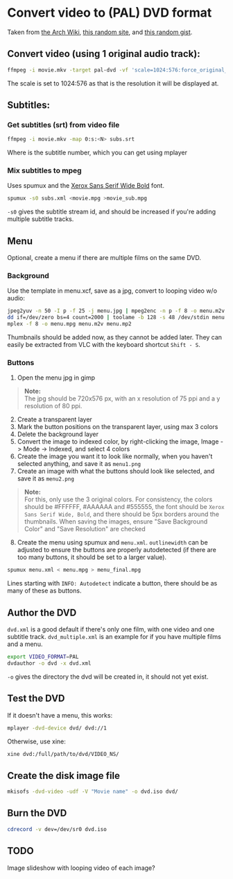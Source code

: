 # Convert video to (PAL) DVD format

Taken from [the Arch Wiki](https://wiki.archlinux.org/title/Convert_any_Movie_to_DVD_Video), [this random site](https://www.mythtv.org/wiki/Creating_a_DVD_with_a_menu), and [this random gist](https://gist.github.com/mikitsu/4bdc4cc956bed5931130a1a648b9e89e).

## Convert video (using 1 original audio track):

```sh
ffmpeg -i movie.mkv -target pal-dvd -vf 'scale=1024:576:force_original_aspect_ratio=decrease,pad=1024:576:(ow-iw)/2:(oh-ih)/2,setsar=1' movie.mpg
```
The scale is set to 1024:576 as that is the resolution it will be displayed at.

## Subtitles:

### Get subtitles (srt) from video file

```sh
ffmpeg -i movie.mkv -map 0:s:<N> subs.srt
```

Where <N> is the subtitle number, which you can get using mplayer

### Mix subtitles to mpeg

Uses spumux and the [Xerox Sans Serif Wide Bold](http://www.webpagepublicity.com/free-fonts-x.html) font.

```sh
spumux -s0 subs.xml <movie.mpg >movie_sub.mpg
```

`-s0` gives the subtitle stream id, and should be increased if you're adding multiple subtitle tracks.

## Menu

Optional, create a menu if there are multiple films on the same DVD.

### Background
Use the template in menu.xcf, save as a jpg, convert to looping video w/o audio:

```sh
jpeg2yuv -n 50 -I p -f 25 -j menu.jpg | mpeg2enc -n p -f 8 -o menu.m2v
dd if=/dev/zero bs=4 count=2000 | toolame -b 128 -s 48 /dev/stdin menu.mp2
mplex -f 8 -o menu.mpg menu.m2v menu.mp2
```

Thumbnails should be added now, as they cannot be added later. They can easily be extracted from VLC with the keyboard shortcut `Shift - S`.

### Buttons
 1. Open the menu jpg in gimp
> **Note:**\
> The jpg should be 720x576 px, with an x resolution of 75 ppi and a y resolution of 80 ppi.
 2. Create a transparent layer
 3. Mark the button positions on the transparent layer, using max 3 colors
 4. Delete the background layer
 5. Convert the image to indexed color, by right-clicking the image, Image -> Mode -> Indexed, and select 4 colors
 6. Create the image you want it to look like normally, when you haven't selected anything, and save it as `menu1.png`
 7. Create an image with what the buttons should look like selected, and save it as `menu2.png`
> **Note:**\
> For this, only use the 3 original colors. For consistency, the colors should be #FFFFFF, #AAAAAA and #555555, the font should be `Xerox Sans Serif Wide, Bold`, and there should be 5px borders around the thumbnails.
> When saving the images, ensure "Save Background Color" and "Save Resolution" are checked
 8. Create the menu using spumux and `menu.xml`. `outlinewidth` can be adjusted to ensure the buttons are properly autodetected (if there are too many buttons, it should be set to a larger value).
 ```sh
 spumux menu.xml < menu.mpg > menu_final.mpg
 ```
 Lines starting with `INFO: Autodetect` indicate a button, there should be as many of these as buttons.


## Author the DVD

`dvd.xml` is a good default if there's only one film, with one video and one subtitle track.
`dvd_multiple.xml` is an example for if you have multiple films and a menu.

```sh
export VIDEO_FORMAT=PAL
dvdauthor -o dvd -x dvd.xml
```
`-o` gives the directory the dvd will be created in, it should not yet exist.

## Test the DVD

If it doesn't have a menu, this works:
```sh
mplayer -dvd-device dvd/ dvd://1
```
Otherwise, use xine:
```sh
xine dvd:/full/path/to/dvd/VIDEO_NS/
```

## Create the disk image file
```sh
mkisofs -dvd-video -udf -V "Movie name" -o dvd.iso dvd/
```

## Burn the DVD
```sh
cdrecord -v dev=/dev/sr0 dvd.iso
```

## TODO

Image slideshow with looping video of each image? 



